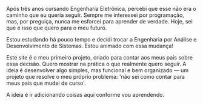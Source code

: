 Após três anos cursando Engenharia Eletrônica, percebi que esse não era o caminho que eu queria seguir. Sempre me interessei por programação, mas, por preguiça, nunca me esforcei para aprender de verdade. Hoje, sei que é isso que quero para o meu futuro.

Estou estudando há pouco tempo e decidi trocar a Engenharia por Análise e Desenvolvimento de Sistemas. Estou animado com essa mudança!

Este site é o meu primeiro projeto, criado para contar aos meus pais sobre essa decisão. Quero mostrar na prática o que realmente quero seguir. A ideia é desenvolver algo simples, mas funcional e bem organizado — um projeto que resolve o meu próprio problema: 'não sei como contar para meus pais que mudei de curso'.

A ideia é ir adicionando coisas aqui conforme vou aprendendo.

